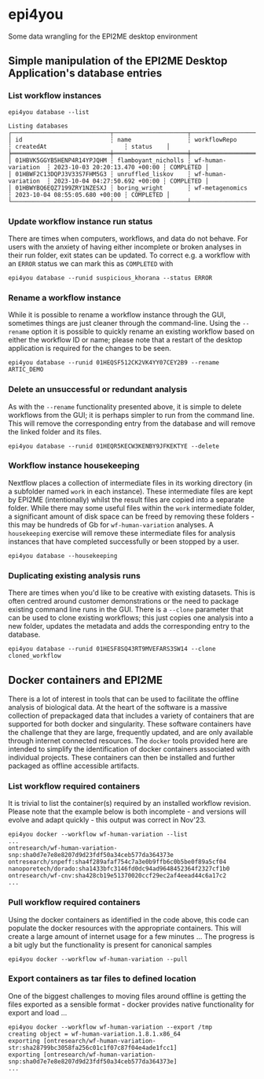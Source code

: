 # epi4you
Some data wrangling for the EPI2ME desktop environment

## Simple manipulation of the EPI2ME Desktop Application's database entries

### List workflow instances

```
epi4you database --list

Listing databases
┌────────────────────────────┬─────────────────────┬─────────────────────┬────────────────────────────────┬───────────┐
│ id                         ┆ name                ┆ workflowRepo        ┆ createdAt                      ┆ status    │
╞════════════════════════════╪═════════════════════╪═════════════════════╪════════════════════════════════╪═══════════╡
│ 01HBVK5GGYB5HENP4R14YPJQHM ┆ flamboyant_nicholls ┆ wf-human-variation  ┆ 2023-10-03 20:20:13.470 +00:00 ┆ COMPLETED │
│ 01HBWF2C13DQPJ3V33S7FHM5G3 ┆ unruffled_liskov    ┆ wf-human-variation  ┆ 2023-10-04 04:27:50.692 +00:00 ┆ COMPLETED │
│ 01HBWYBQ6EQZ7199ZRY1NZESXJ ┆ boring_wright       ┆ wf-metagenomics     ┆ 2023-10-04 08:55:05.680 +00:00 ┆ COMPLETED │
└────────────────────────────┴─────────────────────┴─────────────────────┴────────────────────────────────┴───────────┘
```

### Update workflow instance run status

There are times when computers, workflows, and data do not behave. For users with the anxiety of having either incomplete
or broken analyses in their run folder, exit states can be updated. To correct e.g. a workflow with an `ERROR` status
we can mark this as `COMPLETED` with

```
epi4you database --runid suspicious_khorana --status ERROR
```

### Rename a workflow instance

While it is possible to rename a workflow instance through the GUI, sometimes things are just cleaner through the command-line.
Using the `--rename` option it is possible to quickly rename an existing workflow based on either the workflow ID or name; please
note that a restart of the desktop application is required for the changes to be seen.

```
epi4you database --runid 01HEQSF512CK2VK4YY07CEY2B9 --rename ARTIC_DEMO
```

### Delete an unsuccessful or redundant analysis

As with the `--rename` functionality presented above, it is simple to delete workflows from the GUI; it is perhaps simpler to
run from the command line. This will remove the corresponding entry from the database and will remove the linked folder and its
files.

```
epi4you database --runid 01HEQR5KECW3KENBY9JFKEKTYE --delete
```

### Workflow instance housekeeping

Nextflow places a collection of intermediate files in its working directory (in a subfolder named `work` in each
instance). These intermediate files are kept by EPI2ME (intentionally) whilst the result files are copied into a separate folder. 
While there may some useful files within the `work` intermediate folder, a significant amount of disk space can be freed by
removing these folders - this may be hundreds of Gb for `wf-human-variation` analyses. A `housekeeping` exercise will remove
these intermediate files for analysis instances that have completed successfully or been stopped by a user.

```
epi4you database --housekeeping
```

### Duplicating existing analysis runs

There are times when you'd like to be creative with existing datasets. This is often centred around customer demonstrations or
the need to package existing command line runs in the GUI. There is a `--clone` parameter that can be used to clone existing
workflows; this just copies one analysis into a new folder, updates the metadata and adds the corresponding entry to the
database.

```
epi4you database --runid 01HESF8SQ43RT9MVEFARS3SW14 --clone cloned_workflow
```


## Docker containers and EPI2ME

There is a lot of interest in tools that can be used to facilitate the offline analysis of biological data. At the heart of the
software is a massive collection of prepackaged data that includes a variety of containers that are supported for both docker
and singularity. These software containers have the challenge that they are large, frequently updated, and are only available
through internet connected resources. The `docker` tools provided here are intended to simplify the identification of docker
containers associated with individual projects. These containers can then be installed and further packaged as offline
accessible artifacts. 

### List workflow required containers

It is trivial to list the container(s) required by an installed workflow revision. Please note that the example below is
both incomplete - and versions will evolve and adapt quickly - this output was correct in Nov'23.

```
epi4you docker --workflow wf-human-variation --list
...
ontresearch/wf-human-variation-snp:sha0d7e7e8e8207d9d23fdf50a34ceb577da364373e
ontresearch/snpeff:sha4f289afaf754c7a3e0b9ffb6c0b5be0f89a5cf04
nanoporetech/dorado:sha1433bfc3146fd0dc94ad9648452364f2327cf1b0
ontresearch/wf-cnv:sha428cb19e51370020ccf29ec2af4eead44c6a17c2
...
```

### Pull workflow required containers

Using the docker containers as identified in the code above, this code can populate the docker resources with the appropriate
containers. This will create a large amount of internet usage for a few minutes ... The progress is a bit ugly but the
functionality is present for canonical samples

```
epi4you docker --workflow wf-human-variation --pull
```

### Export containers as tar files to defined location

One of the biggest challenges to moving files around offline is getting the files exported as a sensible format - docker provides
native functionality for export and load ...

```
epi4you docker --workflow wf-human-variation --export /tmp
creating object = wf-human-variation.1.8.1.x86_64
exporting [ontresearch/wf-human-variation-str:sha28799bc3058fa256c01c1f07c87f04e4ade1fcc1]
exporting [ontresearch/wf-human-variation-snp:sha0d7e7e8e8207d9d23fdf50a34ceb577da364373e]
...
```
